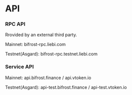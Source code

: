 # API

### RPC API

Rrovided by an external third party.

Mainnet: bifrost-rpc.liebi.com 

Testnet\(Asgard\): bifrost-rpc.testnet.liebi.com

### Service API

Mainnet: api.bifrost.finance / api.vtoken.io 

Testnet\(Asgard\): api-test.bifrost.finance / api-test.vtoken.io



